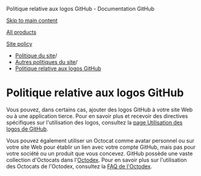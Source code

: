 Politique relative aux logos GitHub - Documentation GitHub

[Skip to main content](#main-content)

[All products](/fr)

[Site policy](/site-policy)

* [Politique du site](/fr/site-policy)/
* [Autres politiques du site](/fr/site-policy/other-site-policies)/
* [Politique relative aux logos GitHub](/fr/site-policy/other-site-policies/github-logo-policy)

Politique relative aux logos GitHub
==========

Vous pouvez, dans certains cas, ajouter des logos GitHub à votre site Web ou à une application tierce. Pour en savoir plus et recevoir des directives spécifiques sur l'utilisation des logos, consultez la [page Utilisation des logos de GitHub](https://github.com/logos).

Vous pouvez également utiliser un Octocat comme avatar personnel ou sur votre site Web pour établir un lien avec votre compte GitHub, mais pas pour votre société ou un produit que vous concevez. GitHub possède une vaste collection d'Octocats dans l'[Octodex](https://octodex.github.com/). Pour en savoir plus sur l'utilisation des Octocats de l'Octodex, consultez la [FAQ de l'Octodex](https://octodex.github.com/faq/).
